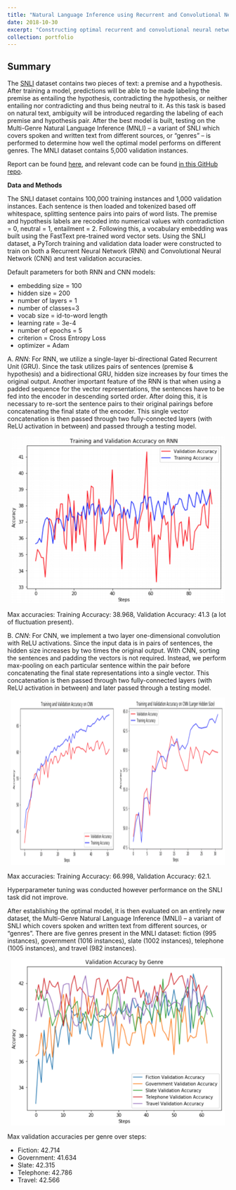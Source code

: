 ```yaml
---
title: "Natural Language Inference using Recurrent and Convolutional Neural Networks"
date: 2018-10-30
excerpt: "Constructing optimal recurrent and convolutional neural network models that can take on the Stanford Natural Language Inference ([SNLI](https://nlp.stanford.edu/projects/snli/)) task.<br/><img src='/images/NLIarch.png' style='width:355px;height:235px;'>"
collection: portfolio
---
```


## Summary

The [SNLI](https://nlp.stanford.edu/projects/snli/) dataset contains two pieces of text: a premise and a hypothesis. After training a model, predictions will be able to be made labeling the premise as entailing the hypothesis, contradicting the hypothesis, or neither entailing nor contradicting and thus being neutral to it. As this task is based on natural text, ambiguity will be introduced regarding the labeling of each premise and hypothesis pair. After the best model is built, testing on the Multi-Genre Natural Language Inference (MNLI) – a variant of SNLI which covers spoken and written text from different sources, or “genres” – is performed to determine how well the optimal model performs on different genres. The MNLI dataset contains 5,000 validation instances.

Report can be found [here](https://github.com/zivschwartz/Natural-Language-Inference-with-RNN-CNN/blob/master/Natural%20Language%20Inference%20on%20RNN_CNN%20Models%20(DS-GA-1011).pdf), and relevant code can be found [in this GitHub repo](https://github.com/zivschwartz/Natural-Language-Inference-with-RNN-CNN).

**Data and Methods** 

The SNLI dataset contains 100,000 training instances and 1,000 validation instances. Each sentence is then loaded and tokenized based off whitespace, splitting sentence pairs into pairs of word lists. The premise and hypothesis labels are recoded into numerical values with contradiction = 0, neutral = 1, entailment = 2. Following this, a vocabulary embedding was built using the FastText pre-trained word vector sets. Using the SNLI dataset, a PyTorch training and validation data loader were constructed to train on both a Recurrent Neural Network (RNN) and Convolutional Neural Network (CNN) and test validation accuracies.

Default parameters for both RNN and CNN models: 
- embedding size = 100
- hidden size = 200
- number of layers = 1
- number of classes=3
- vocab size = id-to-word length
- learning rate = 3e-4
- number of epochs = 5
- criterion = Cross Entropy Loss
- optimizer = Adam

A. *RNN*: For RNN, we utilize a single-layer bi-directional Gated Recurrent Unit (GRU). Since the task utilizes pairs of sentences (premise & hypothesis) and a bidirectional GRU, hidden size increases by four times the original output. Another important feature of the RNN is that when using a padded sequence for the vector representations, the sentences have to be fed into the encoder in descending sorted order. After doing this, it is necessary to re-sort the sentence pairs to their original pairings before concatenating the final state of the encoder. This single vector concatenation is then passed through two fully-connected layers (with ReLU activation in between) and passed through a testing model. 

<p align="center">
  <img width="485.5" height="381" src="/images/NLIrnn.png">
</p>

Max accuracies: Training Accuracy: 38.968, Validation Accuracy: 41.3 (a lot of fluctuation present).

B. *CNN*: For CNN, we implement a two layer one-dimensional convolution with ReLU activations. Since the input data is in pairs of sentences, the hidden size increases by two times the original output. With CNN, sorting the sentences and padding the vectors is not required. Instead, we perform max-pooling on each particular sentence within the pair before concatenating the final state representations into a single vector. This concatenation is then passed through two fully-connected layers (with ReLU activation in between) and later passed through a testing model. 

<p align="center">
  <img width="485.5" height="381" src="/images/NLIcnn.png">
</p>

Max accuracies: Training Accuracy: 66.998, Validation Accuracy: 62.1. 

Hyperparameter tuning was conducted however performance on the SNLI task did not improve. 

After establishing the optimal model, it is then evaluated on an entirely new dataset, the Multi-Genre Natural Language Inference (MNLI) – a variant of SNLI which covers spoken and written text from different sources, or “genres”. There are five genres present in the MNLI dataset: fiction (995 instances), government (1016 instances), slate (1002 instances), telephone (1005 instances), and travel (982 instances).

<p align="center">
  <img width="485.5" height="381" src="/images/NLImnli.png">
</p>


Max validation accuracies per genre over steps:
- Fiction: 42.714
- Government: 41.634
- Slate: 42.315
- Telephone: 42.786
- Travel: 42.566
